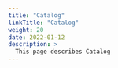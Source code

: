 ```yaml
---
title: "Catalog"
linkTitle: "Catalog"
weight: 20
date: 2022-01-12
description: >
  This page describes Catalog
---
```


